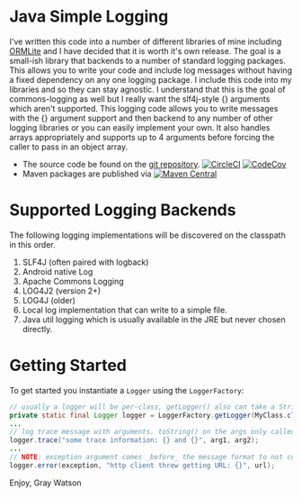 Java Simple Logging
===================

I've written this code into a number of different libraries of mine including [ORMLite](https://ormlite.com/) and I
have decided that it is worth it's own release.  The goal is a small-ish library that backends to a number of standard
logging packages.  This allows you to write your code and include log messages without having a fixed dependency on any
one logging package.  I include this code into my libraries and so they can stay agnostic.  I understand that this is
the goal of commons-logging as well but I really want the slf4j-style {} arguments which aren't supported.  This logging
code allows you to write messages with the {} argument support and then backend to any number of other logging libraries
or you can easily implement your own.  It also handles arrays appropriately and supports up to 4 arguments before
forcing the caller to pass in an object array.

* The source code be found on the [git repository](https://github.com/j256/simplelogging).  [![CircleCI](https://circleci.com/gh/j256/simplelogging.svg?style=svg)](https://circleci.com/gh/j256/simplelogging) [![CodeCov](https://img.shields.io/codecov/c/github/j256/simplelogging.svg)](https://codecov.io/github/j256/simplelogging/)
* Maven packages are published via [![Maven Central](https://maven-badges.herokuapp.com/maven-central/com.j256.simplelogging/simplelogging/badge.svg?style=flat-square)](https://maven-badges.herokuapp.com/maven-central/com.j256.simplelogging/simplelogging/)

# Supported Logging Backends

The following logging implementations will be discovered on the classpath in this order.

1. SLF4J (often paired with logback)
2. Android native Log
3. Apache Commons Logging
4. LOG4J2 (version 2+)
5. LOG4J (older)
6. Local log implementation that can write to a simple file.
7. Java util logging which is usually available in the JRE but never chosen directly. 

# Getting Started

To get started you instantiate a `Logger` using the `LoggerFactory`:
```java
// usually a logger will be per-class, getLogger() also can take a String label
private static final Logger logger = LoggerFactory.getLogger(MyClass.class);
...
// log trace message with arguments. toString() on the args only called if trace messages enabled
logger.trace("some trace information: {} and {}", arg1, arg2);
...
// NOTE: exception argument comes _before_ the message format to not confuse the arguments
logger.error(exception, "http client threw getting URL: {}", url);
```

Enjoy,
Gray Watson
